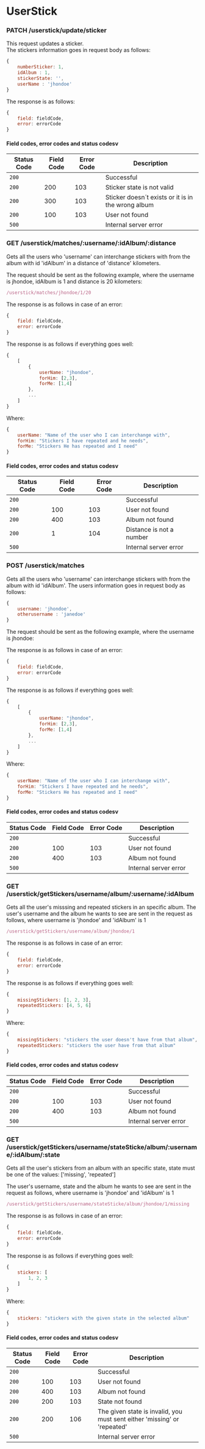 # UserStick

### PATCH /userstick/update/sticker
This request updates a sticker.  
The stickers information goes in request body as follows:

```Javascript
{
    numberSticker: 1,
    idAlbum : 1,
    stickerState: '',
    userName : 'jhondoe'
}
```

The response is as follows:

```Javascript
{
    field: fieldCode,
    error: errorCode
}
```

#### Field codes, error codes and status codesv

|Status Code|Field Code|Error Code|Description|
|---|---|---|---|
|`200`|||Successful|
|`200`|200|103|Sticker state is not valid|
|`200`|300|103|Sticker doesn´t exists or it is in the wrong album|
|`200`|100|103|User not found|
|`500`|||Internal server error|





### GET /userstick/matches/:username/:idAlbum/:distance
Gets all the users who 'username' can interchange stickers with from the album with id 'idAlbum' in a distance of 'distance' kilometers.


The request should be sent as the following example, where the username is jhondoe, idAlbum is 1 and distance is 20 kilometers:
```Javascript
/userstick/matches/jhondoe/1/20
```
The response is as follows in case of an error:

```Javascript
{
    field: fieldCode,
    error: errorCode
}
```
The response is as follows if everything goes well:
```Javascript
{
    [
        {
            userName: "jhondoe",
            forHim: [2,3],
            forMe: [1,4]
        },
        ...
    ]
}
```

Where:
```Javascript
{
    userName: "Name of the user who I can interchange with",
    forHim: "Stickers I have repeated and he needs",
    forMe: "Stickers He has repeated and I need"
}
```


#### Field codes, error codes and status codesv

|Status Code|Field Code|Error Code|Description|
|---|---|---|---|
|`200`|||Successful|
|`200`|100|103|User not found|
|`200`|400|103|Album not found|
|`200`|1|104|Distance is not a number|
|`500`|||Internal server error|

### POST /userstick/matches
Gets all the users who 'username' can interchange stickers with from the album with id 'idAlbum'.
The users information goes in request body as follows:

```Javascript
{
    username: 'jhondoe',
    otherusername : 'janedoe'
}
```

The request should be sent as the following example, where the username is jhondoe:

The response is as follows in case of an error:

```Javascript
{
    field: fieldCode,
    error: errorCode
}
```
The response is as follows if everything goes well:
```Javascript
{
    [
        {
            userName: "jhondoe",
            forHim: [2,3],
            forMe: [1,4]
        },
        ...
    ]
}
```

Where:
```Javascript
{
    userName: "Name of the user who I can interchange with",
    forHim: "Stickers I have repeated and he needs",
    forMe: "Stickers He has repeated and I need"
}
```


#### Field codes, error codes and status codesv

|Status Code|Field Code|Error Code|Description|
|---|---|---|---|
|`200`|||Successful|
|`200`|100|103|User not found|
|`200`|400|103|Album not found|
|`500`|||Internal server error|


### GET /userstick/getStickers/username/album/:username/:idAlbum
Gets all the user's misssing and repeated stickers in an specific album.
The user's username and the album he wants to see are sent in the request as follows, where username is 'jhondoe' and 'idAlbum' is 1

```Javascript
/userstick/getStickers/username/album/jhondoe/1
```


The response is as follows in case of an error:

```Javascript
{
    field: fieldCode,
    error: errorCode
}
```
The response is as follows if everything goes well:
```Javascript
{
    missingStickers: [1, 2, 3],
    repeatedStickers: [4, 5, 6]
}
```

Where:
```Javascript
{
    missingStickers: "stickers the user doesn't have from that album",
    repeatedStickers: "stickers the user have from that album"
}
```


#### Field codes, error codes and status codesv

|Status Code|Field Code|Error Code|Description|
|---|---|---|---|
|`200`|||Successful|
|`200`|100|103|User not found|
|`200`|400|103|Album not found|
|`500`|||Internal server error|

### GET /userstick/getStickers/username/stateSticke/album/:username/:idAlbum/:state
Gets all the user's stickers from an album with an specific state, state must be one of the values: 
['missing', 'repeated']

The user's username, state and the album he wants to see are sent in the request as follows, where username is 'jhondoe' and 'idAlbum' is 1

```Javascript
/userstick/getStickers/username/stateSticke/album/jhondoe/1/missing
```


The response is as follows in case of an error:

```Javascript
{
    field: fieldCode,
    error: errorCode
}
```
The response is as follows if everything goes well:
```Javascript
{
    stickers: [
        1, 2, 3
    ]
}
```

Where:
```Javascript
{
    stickers: "stickers with the given state in the selected album"
}
```


#### Field codes, error codes and status codesv

|Status Code|Field Code|Error Code|Description|
|---|---|---|---|
|`200`|||Successful|
|`200`|100|103|User not found|
|`200`|400|103|Album not found|
|`200`|200|103|State not found|
|`200`|200|106|The given state is invalid, you must sent either 'missing' or 'repeated'|
|`500`|||Internal server error|


